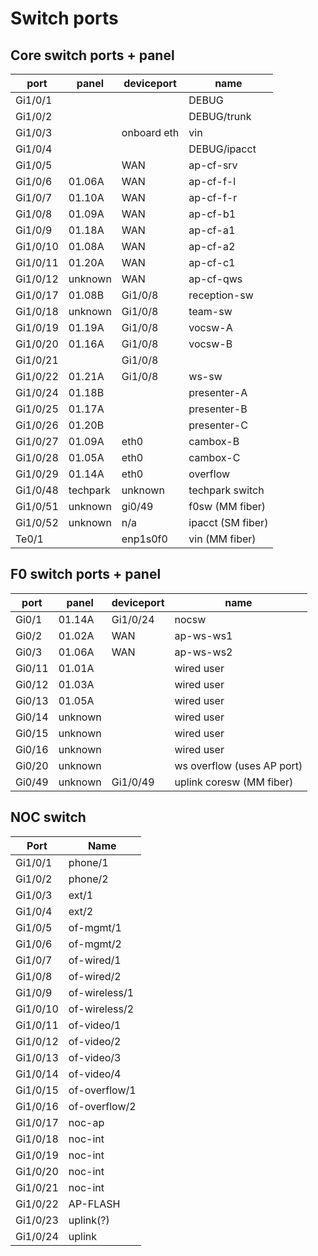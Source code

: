 Switch ports
============

Core switch ports + panel
-------------------------

port    | panel  | deviceport  | name
--------|--------|-------------|-----------------
Gi1/0/1 |        |             | DEBUG
Gi1/0/2 |        |             | DEBUG/trunk
Gi1/0/3 |        | onboard eth | vin
Gi1/0/4 |        |             | DEBUG/ipacct
Gi1/0/5 |        | WAN         | ap-cf-srv
Gi1/0/6 | 01.06A | WAN         | ap-cf-f-l
Gi1/0/7 | 01.10A | WAN         | ap-cf-f-r
Gi1/0/8 | 01.09A | WAN         | ap-cf-b1
Gi1/0/9 | 01.18A | WAN         | ap-cf-a1
Gi1/0/10| 01.08A | WAN         | ap-cf-a2
Gi1/0/11| 01.20A | WAN         | ap-cf-c1
Gi1/0/12| unknown| WAN         | ap-cf-qws
Gi1/0/17| 01.08B | Gi1/0/8     | reception-sw
Gi1/0/18| unknown| Gi1/0/8     | team-sw
Gi1/0/19| 01.19A | Gi1/0/8     | vocsw-A
Gi1/0/20| 01.16A | Gi1/0/8     | vocsw-B
Gi1/0/21|  | Gi1/0/8     | 
Gi1/0/22| 01.21A| Gi1/0/8     | ws-sw
Gi1/0/24| 01.18B |             | presenter-A 
Gi1/0/25| 01.17A |             | presenter-B
Gi1/0/26| 01.20B |             | presenter-C
Gi1/0/27| 01.09A | eth0        | cambox-B
Gi1/0/28| 01.05A | eth0        | cambox-C
Gi1/0/29| 01.14A | eth0        | overflow
Gi1/0/48|techpark| unknown     | techpark switch
Gi1/0/51|unknown | gi0/49      | f0sw (MM fiber)
Gi1/0/52|unknown | n/a         | ipacct (SM fiber)
Te0/1   |        | enp1s0f0    | vin (MM fiber)

F0 switch ports + panel
-----------------------

port    | panel  | deviceport  | name
--------|--------|-------------|-----------------
Gi0/1   | 01.14A | Gi1/0/24    | nocsw
Gi0/2   | 01.02A | WAN         | ap-ws-ws1  
Gi0/3   | 01.06A | WAN         | ap-ws-ws2
Gi0/11  | 01.01A |             | wired user
Gi0/12  | 01.03A |             | wired user  
Gi0/13  | 01.05A |             | wired user  
Gi0/14  |unknown |             | wired user   
Gi0/15  |unknown |             | wired user  
Gi0/16  |unknown |             | wired user  
Gi0/20  |unknown |             | ws overflow (uses AP port)
Gi0/49  |unknown | Gi1/0/49    | uplink coresw (MM fiber)

NOC switch
----------

Port    |  Name 
--------|---------
Gi1/0/1 | phone/1       
Gi1/0/2 | phone/2       
Gi1/0/3 | ext/1         
Gi1/0/4 | ext/2         
Gi1/0/5 | of-mgmt/1     
Gi1/0/6 | of-mgmt/2     
Gi1/0/7 | of-wired/1    
Gi1/0/8 | of-wired/2    
Gi1/0/9 | of-wireless/1 
Gi1/0/10| of-wireless/2 
Gi1/0/11| of-video/1    
Gi1/0/12| of-video/2    
Gi1/0/13| of-video/3    
Gi1/0/14| of-video/4    
Gi1/0/15| of-overflow/1 
Gi1/0/16| of-overflow/2 
Gi1/0/17| noc-ap        
Gi1/0/18| noc-int       
Gi1/0/19| noc-int       
Gi1/0/20| noc-int       
Gi1/0/21| noc-int       
Gi1/0/22| AP-FLASH      
Gi1/0/23| uplink(?)
Gi1/0/24| uplink        

